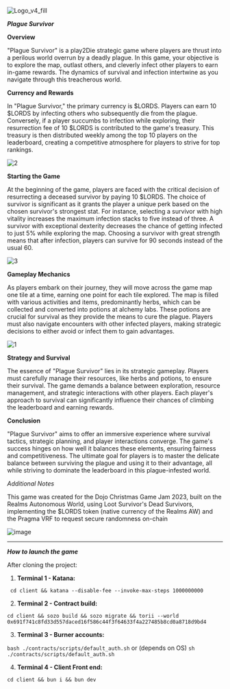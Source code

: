 ![Logo_v4_fill](https://github.com/Cheelax/DojoJamDecember/assets/92889945/628eb98f-529c-47bc-8df5-95e428bfc187)


***Plague Survivor***

**Overview**

"Plague Survivor" is a play2Die strategic game where players are thrust into a perilous world overrun by a deadly plague.
In this game, your objective is to explore the map, outlast others, and cleverly infect other players to earn in-game rewards. The dynamics of survival and infection intertwine as you navigate through this treacherous world.

**Currency and Rewards**

In "Plague Survivor," the primary currency is $LORDS. Players can earn 10 $LORDS by infecting others who subsequently die from the plague.
Conversely, if a player succumbs to infection while exploring, their resurrection fee of 10 $LORDS is contributed to the game's treasury. 
This treasury is then distributed weekly among the top 10 players on the leaderboard, creating a competitive atmosphere for players to strive for top rankings.


![2](https://github.com/Cheelax/DojoJamDecember/assets/92889945/e8bd0d20-96a4-497f-9445-f3f5684ec5b7)


**Starting the Game**

At the beginning of the game, players are faced with the critical decision of resurrecting a deceased survivor by paying 10 $LORDS. 
The choice of survivor is significant as it grants the player a unique perk based on the chosen survivor's strongest stat. 
For instance, selecting a survivor with high vitality increases the maximum infection stacks to five instead of three. A survivor with exceptional dexterity decreases the chance of getting infected to just 5% while exploring the map. Choosing a survivor with great strength means that after infection, players can survive for 90 seconds instead of the usual 60.


![3](https://github.com/Cheelax/DojoJamDecember/assets/92889945/f510113d-965c-4891-9001-4db2dc4ea315)


**Gameplay Mechanics**

As players embark on their journey, they will move across the game map one tile at a time, earning one point for each tile explored. 
The map is filled with various activities and items, predominantly herbs, which can be collected and converted into potions at alchemy labs.
These potions are crucial for survival as they provide the means to cure the plague. 
Players must also navigate encounters with other infected players, making strategic decisions to either avoid or infect them to gain advantages.


![1](https://github.com/Cheelax/DojoJamDecember/assets/92889945/c5565aee-34d0-4070-907d-4d8a1653675d)


**Strategy and Survival**

The essence of "Plague Survivor" lies in its strategic gameplay. Players must carefully manage their resources, like herbs and potions, to ensure their survival. 
The game demands a balance between exploration, resource management, and strategic interactions with other players. 
Each player's approach to survival can significantly influence their chances of climbing the leaderboard and earning rewards.

**Conclusion**

"Plague Survivor" aims to offer an immersive experience where survival tactics, strategic planning, and player interactions converge. The game's success hinges on how well it balances these elements, ensuring fairness and competitiveness.
The ultimate goal for players is to master the delicate balance between surviving the plague and using it to their advantage, all while striving to dominate the leaderboard in this plague-infested world.

*Additional Notes*

This game was created for the Dojo Christmas Game Jam 2023, built on the Realms Autonomous World, using Loot Survivor's Dead Survivors, implementing the $LORDS token (native currency of the Realms AW) and the Pragma VRF to request secure randomness on-chain


![image](https://github.com/Cheelax/DojoJamDecember/assets/92889945/2f5f570b-0796-428a-8384-6ccbd0570b38)

--------------------------------------------

***How to launch the game***

After cloning the project:

1. **Terminal 1 - Katana:**

``` cd client && katana --disable-fee --invoke-max-steps 1000000000```

2. **Terminal 2 - Contract build:**

``` cd client && sozo build && sozo migrate && torii --world  0x691f741c8fd33d557daced16f586c44f3f64633f4a227485b8cd0a8718d9bd4 ```

3. **Terminal 3 - Burner accounts:**

``` bash ./contracts/scripts/default_auth.sh ```
or (depends on OS)
``` sh ./contracts/scripts/default_auth.sh ```

4. **Terminal 4 - Client Front end:**

``` cd client && bun i && bun dev ```
